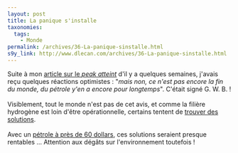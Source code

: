 ```yaml
---
layout: post
title: La panique s'installe
taxonomies: 
  tags: 
    - Monde
permalink: /archives/36-La-panique-sinstalle.html
s9y_link: http://www.dlecan.com/archives/36-La-panique-sinstalle.html
---
```

Suite à mon <a href="http://www.dlecan.com/archives/30-Peak-oil-atteint.html">article sur le <i>peak atteint</i></a> d'il y a quelques semaines, j'avais reçu quelques réactions optimistes : "<i>mais non, ce n'est pas encore la fin du monde, du pétrole y'en a encore pour longtemps</i>". C'était signé G. W. B. !<br />
<br />
Visiblement, tout le monde n'est pas de cet avis, et comme la filière hydrogène est loin d'être opérationnelle, certains tentent de <a href="http://www.futura-sciences.com/news-petrole-tout-prix_6530.php">trouver des solutions</a>.<br />
<br />
Avec un <a href="http://www.reuters.fr/locales/c_newsArticle.jsp?type=businessNews&amp;localeKey=fr_FR&amp;storyID=8853937">pétrole à près de 60 dollars</a>, ces solutions seraient presque rentables ... Attention aux dégâts sur l'environnement toutefois !
